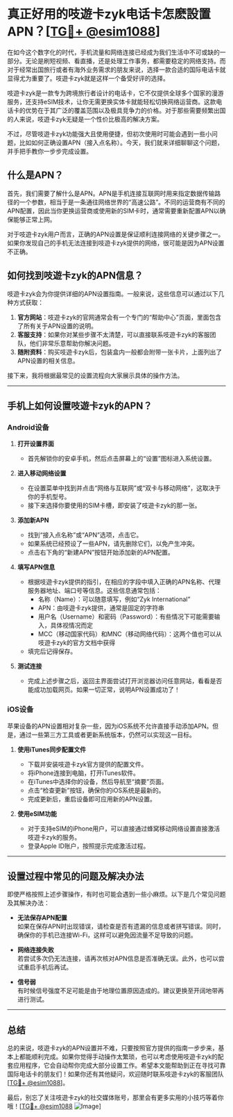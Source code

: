 # 真正好用的吱遊卡zyk电话卡怎麽設置APN？[[TG💪+ @esim1088](https://t.me/s/esim1088)]

在如今这个数字化的时代，手机流量和网络连接已经成为我们生活中不可或缺的一部分。无论是刷短视频、看直播，还是处理工作事务，都需要稳定的网络支持。而对于经常出国旅行或者有海外业务需求的朋友来说，选择一款合适的国际电话卡就显得尤为重要了。吱遊卡zyk就是这样一个备受好评的选择。

吱遊卡zyk是一款专为跨境旅行者设计的电话卡，它不仅提供全球多个国家的漫游服务，还支持eSIM技术，让你无需更换实体卡就能轻松切换网络运营商。这款电话卡的优势在于其广泛的覆盖范围以及极具竞争力的价格。对于那些需要频繁出国的人来说，吱遊卡zyk无疑是一个性价比极高的解决方案。

不过，尽管吱遊卡zyk功能强大且使用便捷，但初次使用时可能会遇到一些小问题，比如如何正确设置APN（接入点名称）。今天，我们就来详细聊聊这个问题，并手把手教你一步步完成设置。

## 什么是APN？

首先，我们需要了解什么是APN。APN是手机连接互联网时用来指定数据传输路径的一个参数，相当于是一条通往网络世界的“高速公路”。不同的运营商有不同的APN配置，因此当你更换运营商或使用新的SIM卡时，通常需要重新配置APN以确保能够正常上网。

对于吱遊卡zyk用户而言，正确的APN设置是保证顺利连接网络的关键步骤之一。如果你发现自己的手机无法连接到吱遊卡zyk提供的网络，很可能是因为APN设置不正确。

## 如何找到吱遊卡zyk的APN信息？

吱遊卡zyk会为你提供详细的APN设置指南。一般来说，这些信息可以通过以下几种方式获取：

1. **官方网站**：吱遊卡zyk的官网通常会有一个专门的“帮助中心”页面，里面包含了所有关于APN设置的说明。
2. **客服支持**：如果你对某些步骤不太清楚，可以直接联系吱遊卡zyk的客服团队，他们非常乐意帮助你解决问题。
3. **随附资料**：购买吱遊卡zyk后，包装盒内一般都会附带一张卡片，上面列出了APN设置的相关信息。

接下来，我将根据最常见的设置流程向大家展示具体的操作方法。

---

## 手机上如何设置吱遊卡zyk的APN？

### Android设备

1. **打开设置界面**
   - 首先解锁你的安卓手机，然后点击屏幕上的“设置”图标进入系统设置。

2. **进入移动网络设置**
   - 在设置菜单中找到并点击“网络与互联网”或“双卡与移动网络”，这取决于你的手机型号。
   - 接下来选择你要使用的SIM卡槽，即安装了吱遊卡zyk的那一张。

3. **添加新APN**
   - 找到“接入点名称”或“APN”选项，点击它。
   - 如果系统已经预设了一些APN，请先删除它们，以免产生冲突。
   - 点击右下角的“新建APN”按钮开始添加新的APN配置。

4. **填写APN信息**
   - 根据吱遊卡zyk提供的指引，在相应的字段中填入正确的APN名称、代理服务器地址、端口号等信息。这些信息通常包括：
     - 名称（Name）：可以随意填写，例如“Zyk International”
     - APN：由吱遊卡zyk提供，通常是固定的字符串
     - 用户名（Username）和密码（Password）：有些情况下可能需要输入，具体视情况而定
     - MCC（移动国家代码）和MNC（移动网络代码）：这两个值也可以从吱遊卡zyk的官方文档中获得
   - 填完后记得保存。

5. **测试连接**
   - 完成上述步骤之后，返回主界面尝试打开浏览器访问任意网站，看看是否能成功加载网页。如果一切正常，说明APN设置成功了！

### iOS设备

苹果设备的APN设置相对复杂一些，因为iOS系统不允许直接手动添加APN。但是，通过一些第三方工具或者更新系统版本，仍然可以实现这一目标。

1. **使用iTunes同步配置文件**
   - 下载并安装吱遊卡zyk官方提供的配置文件。
   - 将iPhone连接到电脑，打开iTunes软件。
   - 在iTunes中选择你的设备，然后导航至“摘要”页面。
   - 点击“检查更新”按钮，确保你的iOS系统是最新的。
   - 完成更新后，重启设备即可应用新的APN设置。

2. **使用eSIM功能**
   - 对于支持eSIM的iPhone用户，可以直接通过蜂窝移动网络设置直接激活吱遊卡zyk的服务。
   - 登录Apple ID账户，按照提示完成激活过程。

---

## 设置过程中常见的问题及解决办法

即使严格按照上述步骤操作，有时也可能会遇到一些小麻烦。以下是几个常见问题及其解决办法：

- **无法保存APN配置**  
  如果在保存APN时出现错误，请检查是否有遗漏的信息或者拼写错误。同时，确保你的手机已连接Wi-Fi，这样可以避免因流量不足导致的问题。

- **网络连接失败**  
  若尝试多次仍无法连接，请再次核对APN信息是否准确无误。此外，也可以尝试重启手机后再试。

- **信号弱**  
  有时候信号强度不足可能是由于地理位置原因造成的。建议更换至开阔地带再进行测试。

---

## 总结

总的来说，吱遊卡zyk的APN设置并不难，只要按照官方提供的指南一步步来，基本上都能顺利完成。如果你觉得手动操作太繁琐，也可以考虑使用吱遊卡zyk的配套应用程序，它会自动帮你完成大部分设置工作。希望本文能帮助到正在寻找可靠国际电话卡的朋友们！如果你还有其他疑问，欢迎随时联系吱遊卡zyk的客服团队[[TG💪+ @esim1088](https://t.me/s/esim1088)]。

最后，别忘了关注吱遊卡zyk的社交媒体账号，那里会有更多实用的小技巧等着你哦！[[TG💪+ @esim1088](https://t.me/s/esim1088) ![Image](https://i.postimg.cc/4NQfJmqS/Snipaste-2025-05-13-00-14-12.png)]